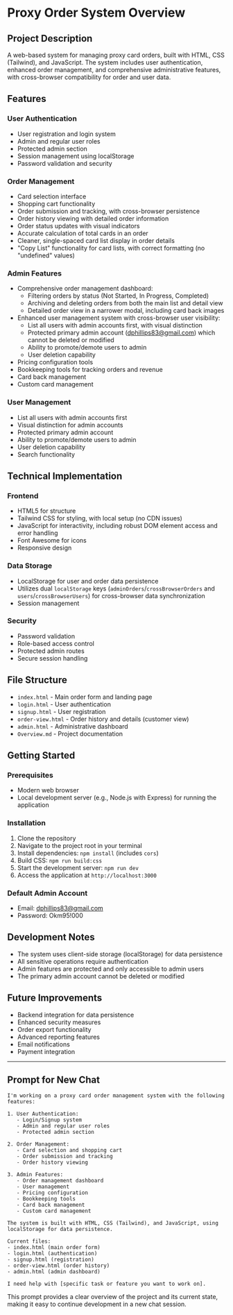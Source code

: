# Proxy Order System Overview

## Project Description
A web-based system for managing proxy card orders, built with HTML, CSS (Tailwind), and JavaScript. The system includes user authentication, enhanced order management, and comprehensive administrative features, with cross-browser compatibility for order and user data.

## Features

### User Authentication
- User registration and login system
- Admin and regular user roles
- Protected admin section
- Session management using localStorage
- Password validation and security

### Order Management
- Card selection interface
- Shopping cart functionality
- Order submission and tracking, with cross-browser persistence
- Order history viewing with detailed order information
- Order status updates with visual indicators
- Accurate calculation of total cards in an order
- Cleaner, single-spaced card list display in order details
- "Copy List" functionality for card lists, with correct formatting (no "undefined" values)

### Admin Features
- Comprehensive order management dashboard:
  - Filtering orders by status (Not Started, In Progress, Completed)
  - Archiving and deleting orders from both the main list and detail view
  - Detailed order view in a narrower modal, including card back images
- Enhanced user management system with cross-browser user visibility:
  - List all users with admin accounts first, with visual distinction
  - Protected primary admin account (dphillips83@gmail.com) which cannot be deleted or modified
  - Ability to promote/demote users to admin
  - User deletion capability
- Pricing configuration tools
- Bookkeeping tools for tracking orders and revenue
- Card back management
- Custom card management

### User Management
- List all users with admin accounts first
- Visual distinction for admin accounts
- Protected primary admin account
- Ability to promote/demote users to admin
- User deletion capability
- Search functionality

## Technical Implementation

### Frontend
- HTML5 for structure
- Tailwind CSS for styling, with local setup (no CDN issues)
- JavaScript for interactivity, including robust DOM element access and error handling
- Font Awesome for icons
- Responsive design

### Data Storage
- LocalStorage for user and order data persistence
- Utilizes dual `localStorage` keys (`adminOrders`/`crossBrowserOrders` and `users`/`crossBrowserUsers`) for cross-browser data synchronization
- Session management

### Security
- Password validation
- Role-based access control
- Protected admin routes
- Secure session handling

## File Structure
- `index.html` - Main order form and landing page
- `login.html` - User authentication
- `signup.html` - User registration
- `order-view.html` - Order history and details (customer view)
- `admin.html` - Administrative dashboard
- `Overview.md` - Project documentation

## Getting Started

### Prerequisites
- Modern web browser
- Local development server (e.g., Node.js with Express) for running the application

### Installation
1. Clone the repository
2. Navigate to the project root in your terminal
3. Install dependencies: `npm install` (includes `cors`)
4. Build CSS: `npm run build:css`
5. Start the development server: `npm run dev`
6. Access the application at `http://localhost:3000`

### Default Admin Account
- Email: dphillips83@gmail.com
- Password: Okm95!000

## Development Notes
- The system uses client-side storage (localStorage) for data persistence
- All sensitive operations require authentication
- Admin features are protected and only accessible to admin users
- The primary admin account cannot be deleted or modified

## Future Improvements
- Backend integration for data persistence
- Enhanced security measures
- Order export functionality
- Advanced reporting features
- Email notifications
- Payment integration

---

## Prompt for New Chat

```
I'm working on a proxy card order management system with the following features:

1. User Authentication:
   - Login/Signup system
   - Admin and regular user roles
   - Protected admin section

2. Order Management:
   - Card selection and shopping cart
   - Order submission and tracking
   - Order history viewing

3. Admin Features:
   - Order management dashboard
   - User management
   - Pricing configuration
   - Bookkeeping tools
   - Card back management
   - Custom card management

The system is built with HTML, CSS (Tailwind), and JavaScript, using localStorage for data persistence.

Current files:
- index.html (main order form)
- login.html (authentication)
- signup.html (registration)
- order-view.html (order history)
- admin.html (admin dashboard)

I need help with [specific task or feature you want to work on].
```

This prompt provides a clear overview of the project and its current state, making it easy to continue development in a new chat session. 